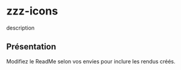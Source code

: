 # zzz-icons

description

## Présentation

Modifiez le ReadMe selon vos envies pour inclure les rendus créés.